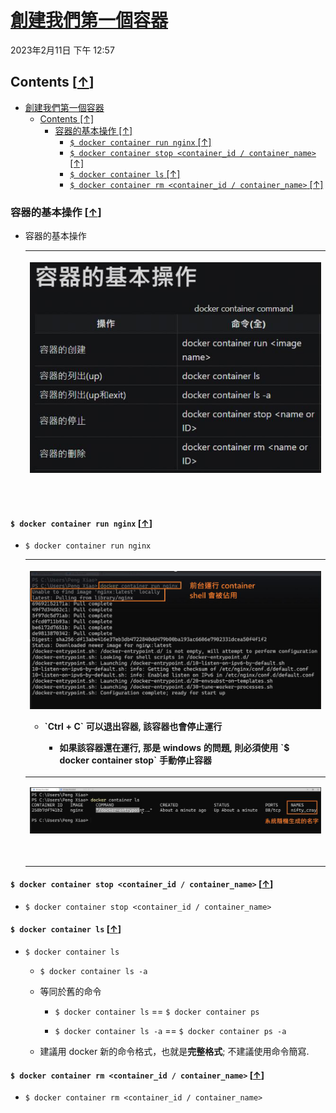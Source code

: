 <!-- This md file is originally converted from onenote -->

# [創建我們第一個容器](https://dockertips.readthedocs.io/en/latest/container-quickstart/container-basic.html)

2023年2月11日
下午 12:57

## Contents [[↑](#創建我們第一個容器)]

- [創建我們第一個容器](#創建我們第一個容器)
  - [Contents \[↑\]](#contents-)
    - [容器的基本操作 \[↑\]](#容器的基本操作-)
      - [`$ docker container run nginx` \[↑\]](#-docker-container-run-nginx-)
      - [`$ docker container stop <container_id / container_name>` \[↑\]](#-docker-container-stop-container_id--container_name-)
      - [`$ docker container ls` \[↑\]](#-docker-container-ls-)
      - [`$ docker container rm <container_id / container_name>` \[↑\]](#-docker-container-rm-container_id--container_name-)

### 容器的基本操作 [[↑](#創建我們第一個容器)]

- 容器的基本操作

  <table>
    <colgroup>
      <col style="width: 100%" />
    </colgroup>
    <thead>
      <tr class="header">
        <th>
          <p><img src="assets/002_创建我们第一个容器_000.png" /></p>
          <p> </p>
        </th>
      </tr>
    </thead>
    <tbody>
    </tbody>
  </table>

#### `$ docker container run nginx` [[↑](#創建我們第一個容器)]

- `$ docker container run nginx`

  <table>
    <colgroup>
      <col style="width: 100%" />
    </colgroup>
    <thead>
      <tr class="header">
        <th>
          <p><img src="assets/002_创建我们第一个容器_001.png" /></p>
          <ul class="incremental">
            <li>
              <p>`Ctrl + C` 可以退出容器, 該容器也會停止運行</p>
              <ul class="incremental">
                <li>
                  <p>如果該容器還在運行, 那是 windows 的問題, 則必須使用 `$ docker container stop` 手動停止容器</p>
                </li>
              </ul>
            </li>
          </ul>
        </th>
      </tr>
    </thead>
    <tbody>
      <tr class="odd">
        <td>
          <p><img src="assets/002_创建我们第一个容器_002.png" /></p>
          <p> </p>
        </td>
      </tr>
    </tbody>
  </table>

#### `$ docker container stop <container_id / container_name>` [[↑](#創建我們第一個容器)]

- `$ docker container stop <container_id / container_name>`

#### `$ docker container ls` [[↑](#創建我們第一個容器)]

- `$ docker container ls`

  - `$ docker container ls -a`

  - 等同於舊的命令

    - `$ docker container ls` == `$ docker container ps`

    - `$ docker container ls -a` == `$ docker container ps -a`

  - 建議用 docker 新的命令格式，也就是**完整格式**; 不建議使用命令簡寫.

#### `$ docker container rm <container_id / container_name>` [[↑](#創建我們第一個容器)]

- `$ docker container rm <container_id / container_name>`

